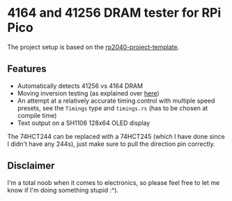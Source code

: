 # 4164 and 41256 DRAM tester for RPi Pico

The project setup is based on the
[rp2040-project-template](https://github.com/rp-rs/rp2040-project-template).

## Features

- Automatically detects 41256 vs 4164 DRAM
- Moving inversion testing (as explained over
  [here](https://www.memtest86.com/tech_memtest-algoritm.html))
- An attempt at a relatively accurate timing control with multiple speed presets, see the `Timings`
  type and `timings.rs` (has to be chosen at compile time)
- Text output on a SH1106 128x64 OLED display

The 74HCT244 can be replaced with a 74HCT245 (which I have done since I didn't have any 244s), just
make sure to pull the direction pin correctly.

## Disclaimer

I'm a total noob when it comes to electronics, so please feel free to let me know if I'm doing
something stupid :^).
